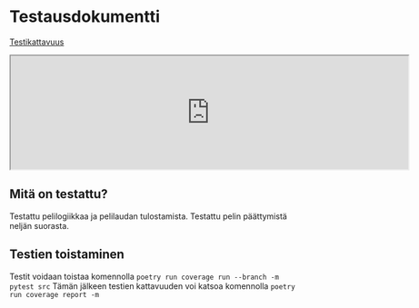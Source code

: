 # Testausdokumentti

[Testikattavuus](https://ossi-hy.github.io/ConnectFour/)
<iframe src=https://ossi-hy.github.io/ConnectFour/ width=700 height=200></iframe>

## Mitä on testattu?

Testattu pelilogiikkaa ja pelilaudan tulostamista. Testattu pelin päättymistä neljän suorasta.

## Testien toistaminen

Testit voidaan toistaa komennolla
`poetry run coverage run --branch -m pytest src`
Tämän jälkeen testien kattavuuden voi katsoa komennolla
`poetry run coverage report -m`